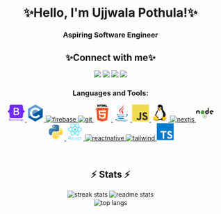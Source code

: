 <h1 align="center">✨Hello, I'm Ujjwala Pothula!✨</h1>
<h3 align="center"> Aspiring Software Engineer </h3>

<h2 align="center">✨Connect with me✨</h2>
<div align="center">
  <a href="(https://ujjwalaa7.github.io/landing-page/)"> <img src="https://ziadoua.github.io/m3-Markdown-Badges/badges/MyPortfolio/myportfolio2.svg" /></a>
  <a href="mailto:ujjwalap.16@gmail.com"> <img src="https://ziadoua.github.io/m3-Markdown-Badges/badges/Gmail/gmail3.svg" /></a>
  <a href="https://linkedin.com/in/ujjwalap16"> <img src="https://ziadoua.github.io/m3-Markdown-Badges/badges/LinkedIn/linkedin3.svg" /></a>
  <a href="https://discord.com/users/ujjwalaa_53466"> <img src="https://ziadoua.github.io/m3-Markdown-Badges/badges/Discord/discord1.svg" /></a>
  
</div>

</p>

<h3 align="center">Languages and Tools:</h3>
<div align="center">
  <a href="https://getbootstrap.com" target="_blank" rel="noreferrer"> <img src="https://raw.githubusercontent.com/devicons/devicon/master/icons/bootstrap/bootstrap-plain-wordmark.svg" alt="bootstrap" width="40" height="40"/> </a> 
  <a href="https://www.cprogramming.com/" target="_blank" rel="noreferrer"> <img src="https://raw.githubusercontent.com/devicons/devicon/master/icons/c/c-original.svg" alt="c" width="40" height="40"/> </a> 
  <a href="https://firebase.google.com/" target="_blank" rel="noreferrer"> <img src="https://www.vectorlogo.zone/logos/firebase/firebase-icon.svg" alt="firebase" width="40" height="40"/> </a> 
  <a href="https://git-scm.com/" target="_blank" rel="noreferrer"> <img src="https://www.vectorlogo.zone/logos/git-scm/git-scm-icon.svg" alt="git" width="40" height="40"/> </a> 
  <a href="https://www.w3.org/html/" target="_blank" rel="noreferrer"> <img src="https://raw.githubusercontent.com/devicons/devicon/master/icons/html5/html5-original-wordmark.svg" alt="html5" width="40" height="40"/> </a> 
  <a href="https://www.java.com" target="_blank" rel="noreferrer"> <img src="https://raw.githubusercontent.com/devicons/devicon/master/icons/java/java-original.svg" alt="java" width="40" height="40"/> </a> 
  <a href="https://developer.mozilla.org/en-US/docs/Web/JavaScript" target="_blank" rel="noreferrer"> <img src="https://raw.githubusercontent.com/devicons/devicon/master/icons/javascript/javascript-original.svg" alt="javascript" width="40" height="40"/> </a> 
  <a href="https://www.linux.org/" target="_blank" rel="noreferrer"> <img src="https://raw.githubusercontent.com/devicons/devicon/master/icons/linux/linux-original.svg" alt="linux" width="40" height="40"/> </a>     <a href="https://nextjs.org/" target="_blank" rel="noreferrer"> <img src="https://cdn.worldvectorlogo.com/logos/nextjs-2.svg" alt="nextjs" width="40" height="40"/> </a> 
  <a href="https://nodejs.org" target="_blank" rel="noreferrer"> <img src="https://raw.githubusercontent.com/devicons/devicon/master/icons/nodejs/nodejs-original-wordmark.svg" alt="nodejs" width="40" height="40"/> </a> 
  <a href="https://www.python.org" target="_blank" rel="noreferrer"> <img src="https://raw.githubusercontent.com/devicons/devicon/master/icons/python/python-original.svg" alt="python" width="40" height="40"/> </a> 
  <a href="https://reactjs.org/" target="_blank" rel="noreferrer"> <img src="https://raw.githubusercontent.com/devicons/devicon/master/icons/react/react-original-wordmark.svg" alt="react" width="40" height="40"/> </a> 
  <a href="https://reactnative.dev/" target="_blank" rel="noreferrer"> <img src="https://reactnative.dev/img/header_logo.svg" alt="reactnative" width="40" height="40"/> </a> 
  <a href="https://tailwindcss.com/" target="_blank" rel="noreferrer"> <img src="https://www.vectorlogo.zone/logos/tailwindcss/tailwindcss-icon.svg" alt="tailwind" width="40" height="40"/> </a> 
  <a href="https://www.typescriptlang.org/" target="_blank" rel="noreferrer"> <img src="https://raw.githubusercontent.com/devicons/devicon/master/icons/typescript/typescript-original.svg" alt="typescript" width="40" height="40"/> </a> 
</p>
</div>

</br>


<h2 align="center">⚡ Stats ⚡</h2>
<div align="center">
  <!-- Streak Stats -->
  <picture>
    <source media="(prefers-color-scheme: dark)" srcset="https://github-readme-streak-stats-salesp07.vercel.app/?user=ujjwalaa7&count_private=true&theme=react&border_radius=10">
    <source media="(prefers-color-scheme: light)" srcset="https://github-readme-streak-stats-salesp07.vercel.app/?user=ujjwalaa7&count_private=true&theme=default&border_radius=10">
    <img width=390 src="https://github-readme-streak-stats-salesp07.vercel.app/?user=ujjwalaa7&count_private=true&theme=react&border_radius=10" alt="streak stats"/>
  </picture>

  <!-- Readme Stats -->
  <picture>
    <source media="(prefers-color-scheme: dark)" srcset="https://github-readme-stats-salesp07.vercel.app/api?username=ujjwalaa7&count_private=true&show_icons=true&theme=react&rank_icon=github&border_radius=10">
    <source media="(prefers-color-scheme: light)" srcset="https://github-readme-stats-salesp07.vercel.app/api?username=ujjwalaa7&count_private=true&show_icons=true&theme=default&rank_icon=github&border_radius=10">
    <img width=390 src="https://github-readme-stats-salesp07.vercel.app/api?username=ujjwalaa7&count_private=true&show_icons=true&theme=react&rank_icon=github&border_radius=10" alt="readme stats" />
  </picture>

 <br>

<!-- Top Languages -->
  <picture>
    <source media="(prefers-color-scheme: dark)" srcset="https://github-readme-stats-salesp07.vercel.app/api/top-langs/?username=ujjwalaa7&langs_count=8&layout=compact&theme=react&border_radius=10&size_weight=0.5&count_weight=0.5&exclude_repo=github-readme-stats">
    <source media="(prefers-color-scheme: light)" srcset="https://github-readme-stats-salesp07.vercel.app/api/top-langs/?username=ujjwalaa7&langs_count=8&layout=compact&theme=default&border_radius=10&size_weight=0.5&count_weight=0.5&exclude_repo=github-readme-stats">
    <img width=325 align="center" src="https://github-readme-stats-salesp07.vercel.app/api/top-langs/?username=ujjwalaa7&langs_count=8&layout=compact&theme=react&border_radius=10&size_weight=0.5&count_weight=0.5&exclude_repo=github-readme-stats" alt="top langs" />
  </picture>
</div>

